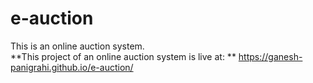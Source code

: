 # e-auction
This is an online auction system.<br/>
**This project of an online auction system is live at: ** https://ganesh-panigrahi.github.io/e-auction/
